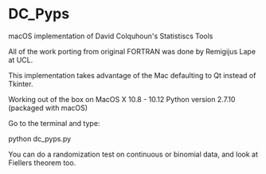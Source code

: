 # DC_Pyps
macOS implementation of David Colquhoun's Statistiscs Tools

All of the work porting from original FORTRAN was done by Remigijus Lape at UCL. 

This implementation takes advantage of the Mac defaulting to Qt instead of Tkinter.

Working out of the box on MacOS X 10.8 - 10.12 
Python version 2.7.10 (packaged with macOS)

Go to the terminal and type:

python dc_pyps.py

You can do a randomization test on continuous or binomial data, and look at Fiellers theorem too. 
